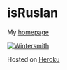 isRuslan
==================

My [homepage](http://ruslan-ismagilov.ru)

[![Wintersmith](http://wintersmith.io/images/wintersmith.svg)](https://github.com/jnordberg/wintersmith)

Hosted on [Heroku](heroku.com)
